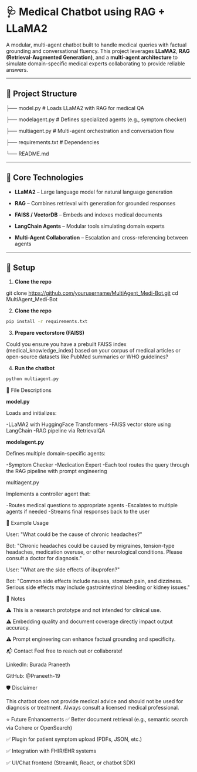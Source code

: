 # 🩺 Medical Chatbot using RAG + LLaMA2

A modular, multi-agent chatbot built to handle medical queries with factual grounding and conversational fluency. This project leverages **LLaMA2**, **RAG (Retrieval-Augmented Generation)**, and a **multi-agent architecture** to simulate domain-specific medical experts collaborating to provide reliable answers.

---

## 📁 Project Structure

├── model.py # Loads LLaMA2 with RAG for medical QA

├── modelagent.py # Defines specialized agents (e.g., symptom checker)

├── multiagent.py # Multi-agent orchestration and conversation flow

├── requirements.txt # Dependencies

└── README.md


---

## 🧠 Core Technologies

- **LLaMA2** – Large language model for natural language generation
  
- **RAG** – Combines retrieval with generation for grounded responses

- **FAISS / VectorDB** – Embeds and indexes medical documents

- **LangChain Agents** – Modular tools simulating domain experts

- **Multi-Agent Collaboration** – Escalation and cross-referencing between agents

---

## 🔧 Setup

1. **Clone the repo**

  git clone https://github.com/yourusername/MultiAgent_Medi-Bot.git
  cd MultiAgent_Medi-Bot

2. **Clone the repo**

```bash
pip install -r requirements.txt
```

3. **Prepare vectorstore (FAISS)**

  Could you ensure you have a prebuilt FAISS index (medical_knowledge_index) based on your corpus of medical articles or open-source datasets like PubMed summaries or WHO guidelines?

4. **Run the chatbot**

```bash
python multiagent.py
```

📄 File Descriptions

**model.py**

Loads and initializes:
   
  -LLaMA2 with HuggingFace Transformers
  -FAISS vector store using LangChain
  -RAG pipeline via RetrievalQA

**modelagent.py**

Defines multiple domain-specific agents:

  -Symptom Checker
  -Medication Expert
  -Each tool routes the query through the RAG pipeline with prompt engineering

multiagent.py

Implements a controller agent that:
   
  -Routes medical questions to appropriate agents
  -Escalates to multiple agents if needed
  -Streams final responses back to the user
  
🧪 Example Usage

  User: "What could be the cause of chronic headaches?"

  Bot: "Chronic headaches could be caused by migraines, tension-type headaches, medication overuse, or other neurological conditions. Please consult a doctor for diagnosis."


  User: "What are the side effects of ibuprofen?"

  Bot: "Common side effects include nausea, stomach pain, and dizziness. Serious side effects may include gastrointestinal bleeding or kidney issues."

📌 Notes

  ⚠️ This is a research prototype and not intended for clinical use.

  ⚠️ Embedding quality and document coverage directly impact output accuracy.

  ⚠️ Prompt engineering can enhance factual grounding and specificity.

📬 Contact
  Feel free to reach out or collaborate!

  LinkedIn: Burada Praneeth

  GitHub: @Praneeth-19

🛡️ Disclaimer

  This chatbot does not provide medical advice and should not be used for diagnosis or treatment. Always consult a licensed medical professional.

⭐️ Future Enhancements
  ✅ Better document retrieval (e.g., semantic search via Cohere or OpenSearch)

  ✅ Plugin for patient symptom upload (PDFs, JSON, etc.)

  ✅ Integration with FHIR/EHR systems

  ✅ UI/Chat frontend (Streamlit, React, or chatbot SDK)
